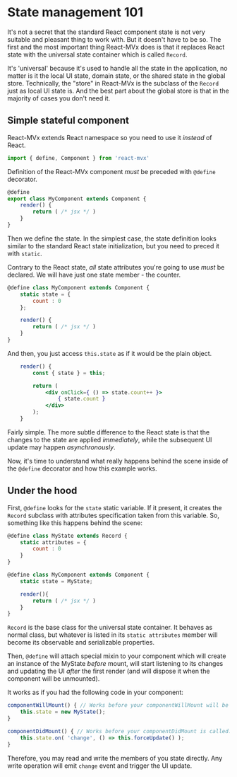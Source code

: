 # State management 101

It's not a secret that the standard React component state is not very suitable and pleasant
thing to work with. But it doesn't have to be so. The first and the most important thing React-MVx does
 is that it replaces React state with the universal state container which is called `Record`.

It's 'universal' because it's used to handle all the state in the application, no matter is it
the local UI state, domain state, or the shared state in the global store. Technically, the "store"
in React-MVx is the subclass of the `Record` just as local UI state is.
And the best part about the global store is that in the majority of cases you don't need it.

## Simple stateful component

React-MVx extends React namespace so you need to use it _instead_ of React.

```jsx
import { define, Component } from 'react-mvx'
```

Definition of the React-MVx component *must* be preceded with `@define` decorator.

```jsx
@define
export class MyComponent extends Component {
    render() {
        return ( /* jsx */ )
    }
}
```

Then we define the state. In the simplest case, the state definition looks similar
to the standard React state initialization, but you need to preced it with `static`.

Contrary to the React state, *all* state attributes you're going to use *must* be declared.
We will have just one state member - the counter.

```jsx
@define class MyComponent extends Component {
    static state = {
        count : 0
    };

    render() {
        return ( /* jsx */ )
    }
}
```

And then, you just access `this.state` as if it would be the plain object.

```jsx
    render() {
        const { state } = this;

        return (
            <div onClick={ () => state.count++ }>
                { state.count }
            </div>
        );
    }
```

Fairly simple. The more subtle difference to the React state is that the changes to the
 state are applied _immediately_, while the subsequent UI update may happen _asynchronously_.

Now, it's time to understand what really happens behind the scene inside of the `@define` decorator and how this example works.

## Under the hood

First, `@define` looks for the `state` static variable. If it present,
it creates the `Record` subclass with attributes specification taken from this variable. So,
 something like this happens behind the scene:

```jsx
@define class MyState extends Record {
    static attributes = {
        count : 0    
    }
}

@define class MyComponent extends Component {
    static state = MyState;

    render(){
        return ( /* jsx */ )
    }
}
```

`Record` is the base class for the universal state container. It behaves as normal class,
but whatever is listed in its `static attributes` member will become its observable and serializable properties.

Then, `@define` will attach special mixin to your component which will create
an instance of the MyState _before_ mount, will start listening to its changes
and updating the UI _after_ the first render (and will dispose it when the component will be unmounted).

It works as if you had the following code in your component:

```jsx
componentWillMount() { // Works before your componentWillMount will be called.
    this.state = new MyState();
}

componentDidMount() { // Works before your componentDidMount is called.
    this.state.on( 'change', () => this.forceUpdate() );
}
```

Therefore, you may read and write the members of you state directly.
Any write operation will emit `change` event and trigger the UI update.
